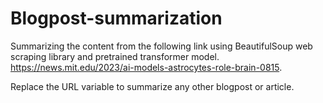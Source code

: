 # Blogpost-summarization

Summarizing the content from the following link using BeautifulSoup web scraping library and pretrained transformer model.
https://news.mit.edu/2023/ai-models-astrocytes-role-brain-0815.

Replace the URL variable to summarize any other blogpost or article.
